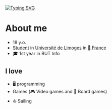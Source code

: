 [![Typing SVG](https://readme-typing-svg.herokuapp.com?font=Fira+Code&pause=1000&color=7974F7&center=true&repeat=false&random=false&width=435&lines=Hi%2C+I'm+Noah+Tilleul;Welcome+to+my+Github)](https://git.io/typing-svg)
# About me
- 18 y.o.
- [Student](https://en.wikipedia.org/wiki/Student) in [Université de Limoges](https://www.unilim.fr/) in [🥐 France](https://www.google.fr/maps/place/France)
- 🎓 1st year in BUT Info
## I love 
- 🖥️ programming
- Games (🎮 Video games and 🎲 Board games)
- ⛵ Sailing 
